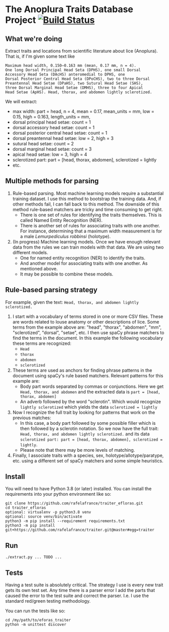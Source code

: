 # The Anoplura Traits Database Project [![Build Status](https://travis-ci.org/rafelafrance/traiter_anoplura.svg?branch=master)](https://travis-ci.org/rafelafrance/traiter_anoplura)


## What we're doing

Extract traits and locations from scientific literature about lice (Anoplura). That is, if I'm given some text like
```
Maximum head width, 0.150–0.163 mm (mean, 0.17 mm, n = 4).
One long Dorsal Principal Head Seta (DPHS), one small Dorsal
Accessory Head Seta (DAcHS) anteromedial to DPHS, one
Dorsal Posterior Central Head Seta (DPoCHS), two to three Dorsal
Preantennal Head Setae (DPaHS), two Sutural Head Setae (SHS),
three Dorsal Marginal Head Setae (DMHS), three to four Apical
Head Setae (ApHS). Head, thorax, and abdomen lightly sclerotized.
```
We will extract:
- max width: part = head, n = 4, mean = 0.17, mean_units = mm, low = 0.15, high = 0.163, length_units = mm,
- dorsal principal head setae: count = 1
- dorsal accessory head setae: count = 1
- dorsal posterior central head setae: count = 1
- dorsal preantennal head setae: low = 2, high = 3
- sutural head setae: count = 2
- dorsal marginal head setae: count = 3
- apical head setae: low = 3, high = 4
- sclerotized part: part = [head, thorax, abdomen], sclerotized = lightly
- etc.

## Multiple methods for parsing
1. Rule-based parsing. Most machine learning models require a substantial training dataset. I use this method to bootstrap the training data. And, if other methods fail, I can fall back to this method. The downside of this method rule-based matchers are tricky and time consuming to get right.
    - There is one set of rules for identifying the traits themselves. This is called Named Entity Recognition (NER).
    - There is another set of rules for associating traits with one another. For instance, determining that a maximum width measurement is for a male *Lemurpediculus robbinsi* (holotype).
1. (In progress) Machine learning models. Once we have enough relevant data from the rules we can train models with that data. We are using two different models.
    - One for named entity recognition (NER) to identify the traits.
    - And another model for associating traits with one another. As mentioned above.
    - It may be possible to combine these models.

## Rule-based parsing strategy
For example, given the text: `Head, thorax, and abdomen lightly sclerotized.`
1. I start with a vocabulary of terms stored in one or more CSV files. These are words related to louse anatomy or other descriptions of lice. Some terms from the example above are: "head", "thorax", "abdomen", "mm", "sclerotized", "dorsal", "setae", etc. I then use spaCy phrase matchers to find the terms in the document. In this example the following vocabulary these terms are recognized:
    - `Head`
    - `thorax`
    - `abdomen`
    - `sclerotized`
1. These terms are used as anchors for finding phrase patterns in the document using spaCy's rule based matchers. Relevant patterns for this example are:
    - Body part words separated by commas or conjunctions. Here we get `Head, thorax, and abdomen` and the extracted data is `part = [head, thorax, abdomen]`
    - An adverb followed by the word "sclerotin". Which would recognize `lightly sclerotized` which yields the data `sclerotized = lightly`
1. Now I recognize the full trait by looking for patterns that work on the previous matches:
    - In this case, a body part followed by some possible filler which is then followed by a sclerotin notation. So we now have the full trait: `Head, thorax, and abdomen lightly sclerotized.` and its data `sclerotized part: part = [head, thorax, abdomen], sclerotized = lightly`.
    - Please note that there may be more levels of matching.
1. Finally, I associate traits with a species, sex, holotype/allotype/paratype, etc. using a different set of spaCy matchers and some simple heuristics.

## Install
You will need to have Python 3.8 (or later) installed. You can install the requirements into your python environment like so:
```
git clone https://github.com/rafelafrance/traiter_efloras.git
cd traiter_efloras
optional: virtualenv -p python3.8 venv
optional: source venv/bin/activate
python3 -m pip install --requirement requirements.txt
python3 -m pip install git+https://github.com/rafelafrance/traiter.git@master#egg=traiter
```

## Run
```
./extract.py ... TODO ...
```

## Tests
Having a test suite is absolutely critical. The strategy I use is every new trait gets its own test set. Any time there is a parser error I add the parts that caused the error to the test suite and correct the parser. I.e. I use the standard red/green testing methodology.

You can run the tests like so:
```
cd /my/path/to/eforas_traiter
python -m unittest discover
```
